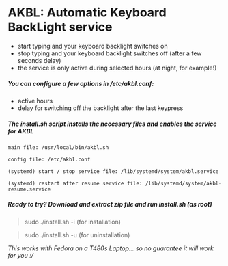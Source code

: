 # AKBL: Automatic Keyboard BackLight service
 
- start typing and your keyboard backlight switches on
- stop typing and your keyboard backlight switches off (after a few seconds delay)
- the service is only active during selected hours (at night, for example!)



##### You can configure a few options in /etc/akbl.conf:
- active hours
- delay for switching off the backlight after the last keypress



##### The install.sh script installs the necessary files and enables the service for AKBL

`main file: /usr/local/bin/akbl.sh `

`config file: /etc/akbl.conf`

`(systemd) start / stop service file: /lib/systemd/system/akbl.service`

`(systemd) restart after resume service file: /lib/systemd/system/akbl-resume.service`



##### Ready to try? Download and extract zip file and run install.sh (as root)

> sudo ./install.sh -i (for installation)

> sudo ./install.sh -u (for uninstallation)



*This works with Fedora on a T480s Laptop... so no guarantee it will work for you :/*
